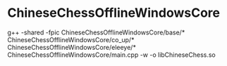 # ChineseChessOfflineWindowsCore

g++ -shared -fpic ChineseChessOfflineWindowsCore/base/* ChineseChessOfflineWindowsCore/co_up/* ChineseChessOfflineWindowsCore/eleeye/* ChineseChessOfflineWindowsCore/main.cpp -w -o libChineseChess.so

